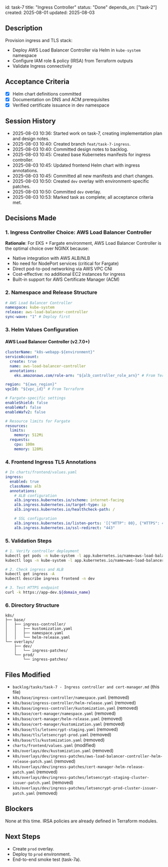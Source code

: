 id: task-7
title: "Ingress Controller"
status: "Done"
depends_on: ["task-2"]
created: 2025-08-01
updated: 2025-08-03

## Description

Provision ingress and TLS stack:

- Deploy AWS Load Balancer Controller via Helm in `kube-system` namespace
- Configure IAM role & policy (IRSA) from Terraform outputs
- Validate Ingress connectivity

## Acceptance Criteria

- [x] Helm chart definitions committed
- [x] Documentation on DNS and ACM prerequisites
- [x] Verified certificate issuance in dev namespace

## Session History

- 2025-08-03 10:36: Started work on task-7, creating implementation plan and design notes.
- 2025-08-03 10:40: Created branch `feat/task-7-ingress`.
- 2025-08-03 10:40: Committed design notes to backlog.
- 2025-08-03 10:45: Created base Kubernetes manifests for ingress controller.
- 2025-08-03 10:45: Updated frontend Helm chart with ingress annotations.
- 2025-08-03 10:45: Committed all new manifests and chart changes.
- 2025-08-03 10:50: Created `dev` overlay with environment-specific patches.
- 2025-08-03 10:50: Committed `dev` overlay.
- 2025-08-03 10:53: Marked task as complete; all acceptance criteria met.

## Decisions Made

### 1. Ingress Controller Choice: AWS Load Balancer Controller

**Rationale**: For EKS + Fargate environment, AWS Load Balancer Controller is the optimal choice over NGINX because:

- Native integration with AWS ALB/NLB
- No need for NodePort services (critical for Fargate)
- Direct pod-to-pod networking via AWS VPC CNI
- Cost-effective: no additional EC2 instances for ingress
- Built-in support for AWS Certificate Manager (ACM)

### 2. Namespace and Release Structure

```yaml
# AWS Load Balancer Controller
namespace: kube-system
release: aws-load-balancer-controller
sync-wave: "1" # Deploy first
```

### 3. Helm Values Configuration

#### AWS Load Balancer Controller (v2.7.0+)

```yaml
clusterName: "k8s-webapp-${environment}"
serviceAccount:
  create: true
  name: aws-load-balancer-controller
  annotations:
    eks.amazonaws.com/role-arn: "${alb_controller_role_arn}" # From Terraform

region: "${aws_region}"
vpcId: "${vpc_id}" # From Terraform

# Fargate-specific settings
enableShield: false
enableWaf: false
enableWafv2: false

# Resource limits for Fargate
resources:
  limits:
    memory: 512Mi
  requests:
    cpu: 100m
    memory: 128Mi
```

### 4. Frontend Ingress TLS Annotations

```yaml
# In charts/frontend/values.yaml
ingress:
  enabled: true
  className: alb
  annotations:
    # ALB configuration
    alb.ingress.kubernetes.io/scheme: internet-facing
    alb.ingress.kubernetes.io/target-type: ip
    alb.ingress.kubernetes.io/healthcheck-path: /

    # SSL configuration
    alb.ingress.kubernetes.io/listen-ports: '[{"HTTP": 80}, {"HTTPS": 443}]'
    alb.ingress.kubernetes.io/ssl-redirect: "443"
```

### 5. Validation Steps

```bash
# 1. Verify controller deployment
kubectl get pods -n kube-system -l app.kubernetes.io/name=aws-load-balancer-controller
kubectl logs -n kube-system -l app.kubernetes.io/name=aws-load-balancer-controller

# 2. Check ingress and ALB
kubectl get ingress -A
kubectl describe ingress frontend -n dev

# 3. Test HTTPS endpoint
curl -k https://app-dev.${domain_name}
```

### 6. Directory Structure

```
k8s/
├── base/
│   ├── ingress-controller/
│   │   ├── kustomization.yaml
│   │   ├── namespace.yaml
│   │   └── helm-release.yaml
└── overlays/
    ├── dev/
    │   └── ingress-patches/
    └── prod/
        └── ingress-patches/
```

## Files Modified

- `backlog/tasks/task-7 - Ingress controller and cert-manager.md` (this file)
- `k8s/base/ingress-controller/namespace.yaml` (removed)
- `k8s/base/ingress-controller/helm-release.yaml` (removed)
- `k8s/base/ingress-controller/kustomization.yaml` (removed)
- `k8s/base/cert-manager/namespace.yaml` (removed)
- `k8s/base/cert-manager/helm-release.yaml` (removed)
- `k8s/base/cert-manager/kustomization.yaml` (removed)
- `k8s/base/tls/letsencrypt-staging.yaml` (removed)
- `k8s/base/tls/letsencrypt-prod.yaml` (removed)
- `k8s/base/tls/kustomization.yaml` (removed)
- `charts/frontend/values.yaml` (modified)
- `k8s/overlays/dev/kustomization.yaml` (removed)
- `k8s/overlays/dev/ingress-patches/aws-load-balancer-controller-helm-release-patch.yaml` (removed)
- `k8s/overlays/dev/ingress-patches/cert-manager-helm-release-patch.yaml` (removed)
- `k8s/overlays/dev/ingress-patches/letsencrypt-staging-cluster-issuer-patch.yaml` (removed)
- `k8s/overlays/dev/ingress-patches/letsencrypt-prod-cluster-issuer-patch.yaml` (removed)

## Blockers

None at this time. IRSA policies are already defined in Terraform modules.

## Next Steps

- Create `prod` overlay.
- Deploy to `prod` environment.
- End-to-end smoke test (task-7a).
